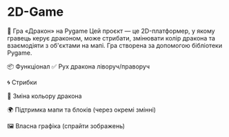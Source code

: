 # 2D-Game
🐉 Гра «Дракон» на Pygame
Цей проєкт — це 2D-платформер, у якому гравець керує драконом, може стрибати, змінювати колір дракона та взаємодіяти з об'єктами на мапі. Гра створена за допомогою бібліотеки Pygame.

📦 Функціонал
✅ Рух дракона ліворуч/праворуч

🌀 Стрибки

🎨 Зміна кольору дракона

🌍 Підтримка мапи та блоків (через окремі змінні)

🖼️ Власна графіка (спрайти зображень)

